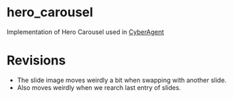 # hero_carousel

Implementation of Hero Carousel used in [CyberAgent](https://www.cyberagent.co.jp/)

# Revisions

- The slide image moves weirdly a bit when swapping with another slide.
- Also moves weirdly when we rearch last entry of slides.